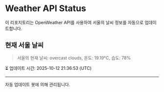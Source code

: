 
# Weather API Status

이 리포지토리는 OpenWeather API를 사용하여 서울의 날씨 정보를 자동으로 업데이트합니다.

## 현재 서울 날씨
> 서울의 현재 날씨: overcast clouds, 온도: 19.19°C, 습도: 78%

⏳ 업데이트 시간: 2025-10-12 21:36:53 (UTC)

---
자동 업데이트 봇에 의해 관리됩니다.
